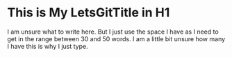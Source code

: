 # This is My LetsGitTitle in H1
I am unsure what to write here. But I just use the space I have as I need to get in the range between 30 and 50 words. I am a little bit unsure how many I have this is why I just type.